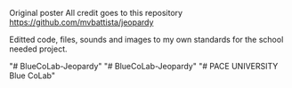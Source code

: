 Original poster All credit goes to this repository https://github.com/mvbattista/jeopardy

Editted code, files, sounds and images to my own standards for the school needed project.

"# BlueCoLab-Jeopardy" 
"# BlueCoLab-Jeopardy" 
"# PACE UNIVERSITY Blue CoLab"
